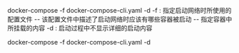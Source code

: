 
docker-compose -f docker-compose-cli.yaml -d
    -f : 指定启动网络时所使用的配置文件
        -- 该配置文件中描述了启动网络时应该有哪些容器被启动
        -- 指定容器中所挂载的内容
    -d : 启动过程中不显示详细的启动内容
    

docker-compose -f docker-compose-cli.yaml -d
